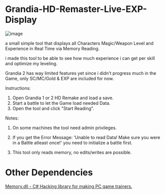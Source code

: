 # Grandia-HD-Remaster-Live-EXP-Display
![image](https://user-images.githubusercontent.com/28743231/162574521-b82e4d3b-2873-4388-a0ad-30e2bf955e29.png)

a small simple tool that displays all Characters Magic/Weapon Level and Experience in Real Time via Memory Reading.

i made this tool to be able to see how much experience i can get per skill and optimize my leveling.


Grandia 2 has way limited features yet since i didn't progress much in the Game, only SC/MC/Gold & EXP are included for now.

Instructions:

1. Open Grandia 1 or 2 HD Remake and load a save.
2. Start a battle to let the Game load needed Data.
3. Open the tool and click "Start Reading".

Notes:

1. On some machines the tool need admin privileges.

2. If you get the Error Message: 'Unable to read Data! Make sure you were in a Battle atleast once!' you need to initialize a battle first.

3. This tool only reads memory, no edits/writes are possible.

# Other Dependencies #
[Memory.dll - C# Hacking library for making PC game trainers.](https://github.com/erfg12/memory.dll/)
